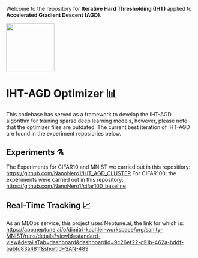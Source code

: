 Welcome to the repository for **Iterative Hard Thresholding (IHT)** applied to **Accelerated Gradient Descent (AGD)**. 


<img src="https://upload.wikimedia.org/wikipedia/commons/thumb/c/c6/PyTorch_logo_black.svg/2560px-PyTorch_logo_black.svg.png" width="128"/>

# IHT-AGD Optimizer :bar_chart: 
This codebase has served as a framework to develop the IHT-AGD algorithm for training sparse deep learning models, however, please note that the optimizer files are outdated. The current best iteration of IHT-AGD are found in the experiment reposiories below.

## Experiments :alembic:
The Experiments for CIFAR10 and MNIST we carried out in this repositiory:
https://github.com/NanoNero1/IHT_AGD_CLUSTER
For CIFAR100, the experiments were carried out in this repository: 
https://github.com/NanoNero1/cifar100_baseline

## Real-Time Tracking :chart_with_upwards_trend:
As an MLOps service, this project uses Neptune.ai, the link for which is:
https://app.neptune.ai/o/dimitri-kachler-workspace/org/sanity-MNIST/runs/details?viewId=standard-view&detailsTab=dashboard&dashboardId=9c26ef22-c91b-462a-bddf-babfd83a481f&shortId=SAN-489

